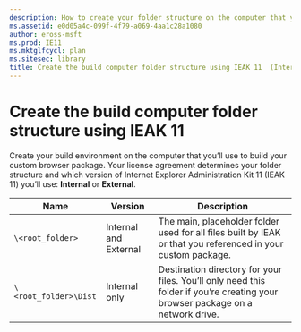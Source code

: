 ```yaml
---
description: How to create your folder structure on the computer that you’ll use to build your custom browser package.
ms.assetid: e0d05a4c-099f-4f79-a069-4aa1c28a1080
author: eross-msft
ms.prod: IE11
ms.mktglfcycl: plan
ms.sitesec: library
title: Create the build computer folder structure using IEAK 11  (Internet Explorer Administration Kit 11 for IT Pros)
---
```


# Create the build computer folder structure using IEAK 11
Create your build environment on the computer that you’ll use to build your custom browser package. Your license agreement determines your folder structure and which version of Internet Explorer Administration Kit 11 (IEAK 11) you’ll use: **Internal** or **External**.

|Name             |Version               |Description                                              |
|-----------------|----------------------|---------------------------------------------------------|
|`\<root_folder>` |Internal and External |The main, placeholder folder used for all files built by IEAK or that you referenced in your custom package.|
|`\<root_folder>\Dist` |Internal only |Destination directory for your files. You’ll only need this folder if you’re creating your browser package on a network drive. |